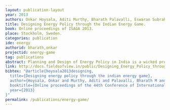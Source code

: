 ```yaml
---
layout: publication-layout
year: 2013
authors: Onkar Hoysala, Aditi Murthy, Bharath Palavalli, Eswaran Subrahmanian and Sebastiaan Meijer.
title: Designing Energy Policy through the Indian Energy Game.
book: Online proceedings of ISAGA 2013.
place: Stockholm, Sweden.
categories: publication
ide: energy
authorid: bharath,onkar
projectid: energy-game
tag: publications
abstract: Planning and Design of Energy Policy in India is a wicked problem, and  the  lack  of  awareness  about  its  complexity,  among  the  public  and  even among those with a working knowledge about the domain is an associated issue. In this paper  we  describe the Indian  Energy Game which is designed to address the above issues through game based experiential learning.
link: http://docs.fieldsofview.in/public/Designing_Energy_Policy_through_the_Indian_Energy_Game_ISAGA_2013.pdf
bibtex: "@article{hoysala2013designing,
  title={Designing energy policy through the indian energy game},
  author={Hoysala, Onkar and Murthy, Aditi and Palavalli, Bharath M and Subrahmanian, Eswaran and Meijer, Sebastiaan},
  booktitle={Online proceedings of the 44th Conference of International Simulation And Gaming Association},
  year={2013}
}"
permalink: /publications/energy-game/
---
```

